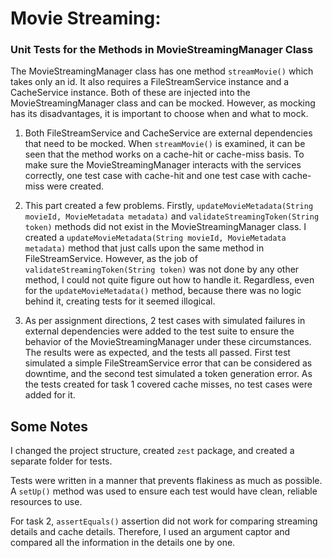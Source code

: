 # Movie Streaming:

### Unit Tests for the Methods in MovieStreamingManager Class
The MovieStreamingManager class has one method `streamMovie()` which takes only an id. It also requires a FileStreamService instance and a CacheService instance. Both of these are injected into the MovieStreamingManager class and can be mocked. However, as mocking has its disadvantages, it is important to choose when and what to mock.

1. Both FileStreamService and CacheService are external dependencies that need to be mocked. When `streamMovie()` is examined, it can be seen that the method works on a cache-hit or cache-miss basis. To make sure the MovieStreamingManager interacts with the services correctly, one test case with cache-hit and one test case with cache-miss were created.

2. This part created a few problems. Firstly, `updateMovieMetadata(String movieId, MovieMetadata metadata)` and `validateStreamingToken(String token)` methods did not exist in the MovieStreamingManager class. I created a `updateMovieMetadata(String movieId, MovieMetadata metadata)` method that just calls upon the same method in FileStreamService. However, as the job of `validateStreamingToken(String token)` was not done by any other method, I could not quite figure out how to handle it. Regardless, even for the `updateMovieMetadata()` method, because there was no logic behind it, creating tests for it seemed illogical.

3. As per assignment directions, 2 test cases with simulated failures in external dependencies were added to the test suite to ensure the behavior of the MovieStreamingManager under these circumstances. The results were as expected, and the tests all passed. First test simulated a simple FileStreamService error that can be considered as downtime, and the second test simulated a token generation error. As the tests created for task 1 covered cache misses, no test cases were added for it.

## Some Notes
I changed the project structure, created `zest` package, and created a separate folder for tests.

Tests were written in a manner that prevents flakiness as much as possible. A `setUp()` method was used to ensure each test would have clean, reliable resources to use.

For task 2, `assertEquals()` assertion did not work for comparing streaming details and cache details. Therefore, I used an argument captor and compared all the information in the details one by one.

